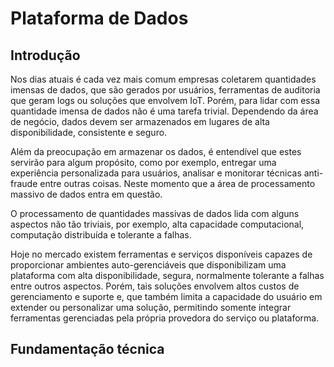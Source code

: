 # Plataforma de Dados

## Introdução

Nos dias atuais é cada vez mais comum empresas coletarem quantidades imensas de dados, que são gerados por usuários, ferramentas de auditoria que geram logs ou soluções que envolvem IoT. Porém, para lidar com essa quantidade imensa de dados não é uma tarefa trivial. Dependendo da área de negócio, dados devem ser armazenados em lugares de alta disponibilidade, consistente e seguro.

Além da preocupação em armazenar os dados, é entendível que estes servirão para algum 
propósito, como por exemplo, entregar uma experiência personalizada para usuários, analisar e monitorar técnicas anti-fraude entre outras coisas. Neste momento que a área de processamento massivo de dados entra em questão.

O processamento de quantidades massivas de dados lida com alguns aspectos não tão triviais, por exemplo, alta capacidade computacional, computação distribuída e tolerante a falhas.

Hoje no mercado existem ferramentas e serviços disponíveis capazes de proporcionar ambientes auto-gerenciáveis que disponibilizam uma plataforma com alta disponibilidade, segura, normalmente tolerante a falhas entre outros aspectos. Porém, tais soluções envolvem altos custos de gerenciamento e suporte e, que também limita a capacidade do usuário em extender ou personalizar uma solução, permitindo somente integrar ferramentas gerenciadas pela própria provedora do serviço ou plataforma.

## Fundamentação técnica
